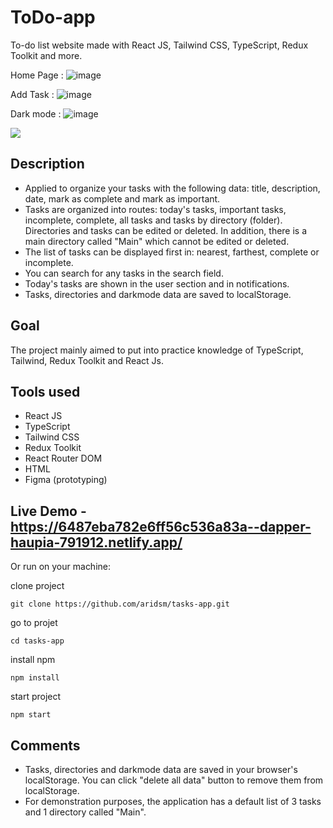 # ToDo-app
To-do list website made with React JS, Tailwind CSS, TypeScript, Redux Toolkit and more.

Home Page :
![image](https://github.com/ShristiSharan/Todo_app/assets/95679078/79cabc62-3434-42c0-a472-761cf549c26a)

Add Task : 
![image](https://github.com/ShristiSharan/Todo_app/assets/95679078/da8cb954-45f1-481b-be8c-7d3195f0b607)

Dark mode :
![image](https://github.com/ShristiSharan/Todo_app/assets/95679078/e14ba69c-44cb-4f84-94c3-b8351cc43565)


![](https://tenor.com/en-GB/view/checklist-gif-4709413)



## Description

- Applied to organize your tasks with the following data: title, description, date, mark as complete and mark as important.
- Tasks are organized into routes: today's tasks, important tasks, incomplete, complete, all tasks and tasks by directory (folder). Directories and tasks can be edited or deleted. In addition, there is a main directory called "Main" which cannot be edited or deleted.
- The list of tasks can be displayed first in: nearest, farthest, complete or incomplete.
- You can search for any tasks in the search field.
- Today's tasks are shown in the user section and in notifications.
- Tasks, directories and darkmode data are saved to localStorage.

## Goal

The project mainly aimed to put into practice knowledge of TypeScript, Tailwind, Redux Toolkit and React Js.

## Tools used

- React JS
- TypeScript
- Tailwind CSS
- Redux Toolkit
- React Router DOM
- HTML
- Figma (prototyping)

## Live Demo -  https://6487eba782e6ff56c536a83a--dapper-haupia-791912.netlify.app/

Or run on your machine:

clone project
```
git clone https://github.com/aridsm/tasks-app.git
```
go to projet
```
cd tasks-app
```
install npm
```
npm install
```
start project
```
npm start
```

## Comments

- Tasks, directories and darkmode data are saved in your browser's localStorage. You can click "delete all data" button to remove them from localStorage.
- For demonstration purposes, the application has a default list of 3 tasks and 1 directory called "Main".

